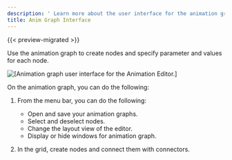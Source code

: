 ```yaml
---
description: ' Learn more about the user interface for the animation graph. '
title: Anim Graph Interface
---
```


{{< preview-migrated >}}

Use the animation graph to create nodes and specify parameter and values for each node\.

![\[Animation graph user interface for the Animation Editor.\]](/images/user-guide/actor-animation/animation-editor-animation-graph-user-interface.png)

On the animation graph, you can do the following:

1. From the menu bar, you can do the following:
   + Open and save your animation graphs\.
   + Select and deselect nodes\.
   + Change the layout view of the editor\.
   + Display or hide windows for animation graph\.

1. In the grid, create nodes and connect them with connectors\.